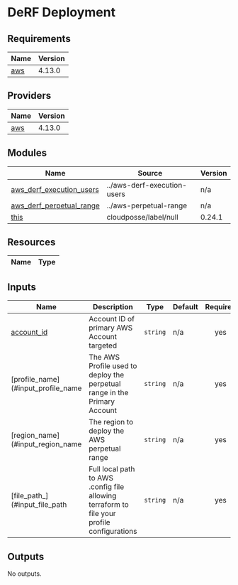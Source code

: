 # DeRF Deployment

## Requirements

| Name | Version |
|------|---------|
| <a name="requirement_aws"></a> [aws](#requirement\_aws) | 4.13.0 |

## Providers

| Name | Version |
|------|---------|
| <a name="provider_aws"></a> [aws](#provider\_aws) | 4.13.0 |


## Modules

| Name | Source | Version |
|------|--------|---------|
| <a name="module_aws_derf_execution_users"></a> [aws\_derf\_execution\_users](#module\_aws\_derf\_execution\_users) | ../aws-derf-execution-users | n/a |
| <a name="module_aws_perpetual_range"></a> [aws\_derf\_perpetual\_range](#module\_aws\_derf\_execution\_users) | ../aws-perpetual-range | n/a |
| <a name="module_this"></a> [this](#module\_this) | cloudposse/label/null | 0.24.1 |

## Resources

| Name | Type |
|------|------|


## Inputs

| Name | Description | Type | Default | Required |
|------|-------------|------|---------|:--------:|
| <a name="input_aws_account_id"></a> [account\_id](#input\_account\_id) | Account ID of primary AWS Account targeted  | `string` | n/a | yes |
| <a name="input_aws_profile"></a> [profile\_name](#input\_profile\_name | The AWS Profile used to deploy the perpetual range in the Primary Account  | `string` | n/a | yes |
| <a name="input_aws_region"></a> [region\_name](#input\_region\_name | The region to deploy the AWS perpetual range  | `string` | n/a | yes |
| <a name="input_pathToAWSConfig"></a> [file\_path_](#input\_file\_path | Full local path to AWS .config file allowing terraform to file your profile configurations  | `string` | n/a | yes |

## Outputs

No outputs.